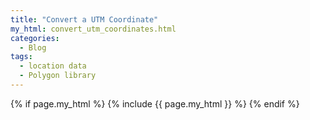 ```yaml
---
title: "Convert a UTM Coordinate"
my_html: convert_utm_coordinates.html
categories:
  - Blog
tags:
  - location data
  - Polygon library
---
```


{% if page.my_html %}
  {% include {{ page.my_html }} %}
{% endif %}
